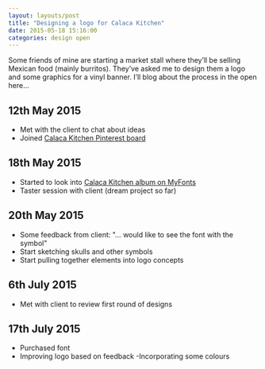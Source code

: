 ```yaml
---
layout: layouts/post 
title: "Designing a logo for Calaca Kitchen"
date: 2015-05-18 15:16:00
categories: design open
---
```


Some friends of mine are starting a market stall where they’ll be selling Mexican food (mainly burritos). They’ve asked me to design them a logo and some graphics for a vinyl banner. I’ll blog about the process in the open here…

## 12th May 2015

- Met with the client to chat about ideas
- Joined [Calaca Kitchen Pinterest board](https://www.pinterest.com/thepaperfrog/calaca-kitchen/)

## 18th May 2015

- Started to look into [Calaca Kitchen album on MyFonts](http://www.myfonts.com/users/0r5uilz0vd/albums/860009/)
- Taster session with client (dream project so far)

## 20th May 2015

- Some feedback from client: "… would like to see the font with the symbol"
- Start sketching skulls and other symbols
- Start pulling together elements into logo concepts

## 6th July 2015

- Met with client to review first round of designs

## 17th July 2015

- Purchased font
- Improving logo based on feedback
 -Incorporating some colours